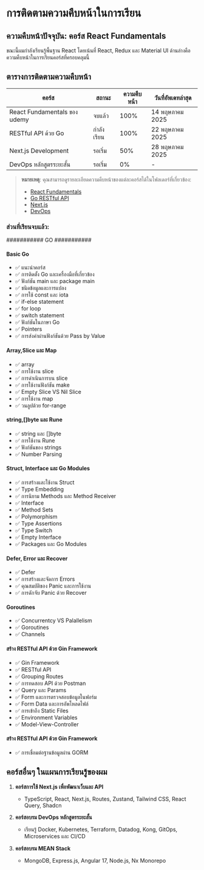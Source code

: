 # การติดตามความคืบหน้าในการเรียน

## ความคืบหน้าปัจจุบัน: คอร์ส React Fundamentals

ขณะนี้ผมกำลังเรียนรู้พื้นฐาน React โดยเน้นที่ React, Redux และ Material UI ด้านล่างคือความคืบหน้าในการเรียนคอร์สที่ครอบคลุมนี้

## ตารางการติดตามความคืบหน้า

| คอร์ส | สถานะ | ความคืบหน้า | วันที่อัพเดทล่าสุด |
|------|------|------------|----------------|
| React Fundamentals ของ udemy | จบแล้ว | 100% | 14 พฤษภาคม 2025 |
| RESTful API ด้วย Go | กำลังเรียน | 100% | 22 พฤษภาคม 2025 |
| Next.js Development | รอเริ่ม | 50% | 28 พฤษภาคม 2025 |
| DevOps หลักสูตรระยะสั้น | รอเริ่ม | 0% | - |

> **หมายเหตุ**: คุณสามารถดูรายละเอียดความคืบหน้าของแต่ละคอร์สได้ในโฟลเดอร์ที่เกี่ยวข้อง:
> - [React Fundamentals](./reactFundCourse/workshop_product/frontend/README.md)
> - [Go RESTful API](./golang_api/README.md)
> - [Next.js](./nextjs_course/README.md)
> - [DevOps](./devops_course/README.md)

### ส่วนที่เรียนจบแล้ว:
########### GO ###########
#### Basic Go
- ✅ แนะนำคอร์ส
- ✅ การติดตั้ง Go และเครื่องมือที่เกี่ยวข้อง
- ✅ ฟังก์ชัน main และ package main
- ✅ ชนิดข้อมูลและการแปลง
- ✅ การใช้ const และ iota
- ✅ if-else statement
- ✅ for loop
- ✅ switch statement
- ✅ ฟังก์ชันในภาษา Go
- ✅ Pointers
- ✅ การส่งค่าผ่านฟังก์ชันด้วย Pass by Value
#### Array,Slice และ Map
- ✅ array
- ✅ การใช้งาน slice
- ✅ การดำเนินการบน slice
- ✅ การใช้งานฟังก์ชัน make
- ✅ Empty Slice VS Nil Slice
- ✅ การใช้งาน map
- ✅ วนลูปด้วย for-range
#### string,[]byte และ Rune
- ✅ string และ []byte
- ✅ การใช้งาน Rune
- ✅ ฟังก์ชันของ strings
- ✅ Number Parsing
#### Struct, Interface และ Go Modules
- ✅ การสร้างและใช้งาน Struct
- ✅ Type Embedding
- ✅ การนิยาม Methods และ Method Receiver
- ✅ Interface
- ✅ Method Sets
- ✅ Polymorphism
- ✅ Type Assertions
- ✅ Type Switch
- ✅ Empty Interface
- ✅ Packages และ Go Modules
#### Defer, Error และ Recover
- ✅ Defer
- ✅ การสร้างและจัดการ Errors
- ✅ คุณสมบัติของ Panic และการใช้งาน
- ✅ การดักจับ Panic ด้วย Recover
#### Goroutines
- ✅ Concurrentcy VS Palallelism
- ✅ Goroutines
- ✅ Channels
#### สร้าง RESTful API ด้วย Gin Framework
- ✅ Gin Framework
- ✅ RESTful API
- ✅ Grouping Routes
- ✅ การทดสอบ API ด้วย Postman
- ✅ Query และ Params
- ✅ Form และการตรวจสอบข้อมูลในฟอร์ม
- ✅ Form Data และการอัพโหลดไฟล์
- ✅ การเข้าถึง Static Files
- ✅ Environment Variables
- ✅ Model-View-Controller
#### สร้าง RESTful API ด้วย Gin Framework
- ✅ การเชื่อมต่อฐานข้อมูลผ่าน GORM


## คอร์สอื่นๆ ในแผนการเรียนรู้ของผม

1. **คอร์สการใช้ Next.js เพื่อพัฒนาเว็บและ API**
    - TypeScript, React, Next.js, Routes, Zustand, Tailwind CSS, React Query, Shadcn

2. **คอร์สอบรม DevOps หลักสูตรระยะสั้น**
    - เรียนรู้ Docker, Kubernetes, Terraform, Datadog, Kong, GitOps, Microservices และ CI/CD

3. **คอร์สอบรม MEAN Stack**
    - MongoDB, Express.js, Angular 17, Node.js, Nx Monorepo
